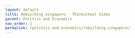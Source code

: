 ```yaml
---
layout: default
title: Rebuilding Singapore - Thinkschool Video
parent: Politics and Economics
nav_order: 2
permalink: /politics-and-economics/rebuilding-singapore/
---
```


